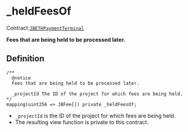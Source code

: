 # \_heldFeesOf

Contract:[`JBETHPaymentTerminal`](../)​‌

**Fees that are being held to be processed later.** 

## Definition

```solidity
/**
  @notice 
  Fees that are being held to be processed later.

  _projectId The ID of the project for which fees are being held.
*/
mapping(uint256 => JBFee[]) private _heldFeesOf;
```

* `_projectId` is the ID of the project for which fees are being held.
* The resulting view function is private to this contract.